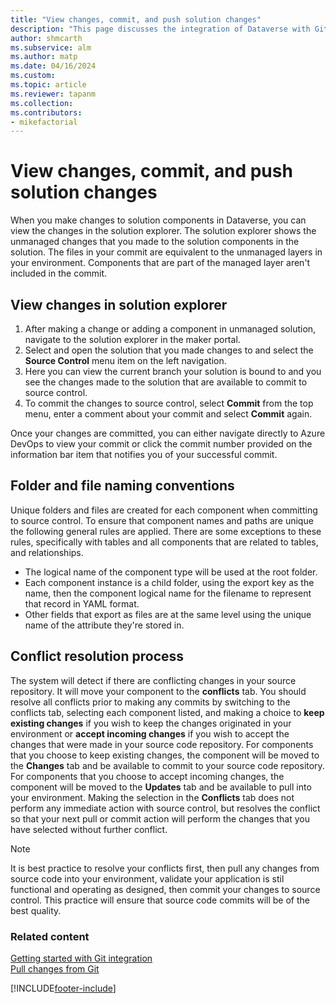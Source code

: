 ```yaml
---
title: "View changes, commit, and push solution changes"
description: "This page discusses the integration of Dataverse with Git, focusing on viewing changes, committing and pushing changes to the repository."
author: shmcarth
ms.subservice: alm
ms.author: matp
ms.date: 04/16/2024
ms.custom: 
ms.topic: article
ms.reviewer: tapanm
ms.collection: 
ms.contributors:
- mikefactorial
---
```


# View changes, commit, and push solution changes

When you make changes to solution components in Dataverse, you can view the changes in the solution explorer. The solution explorer shows the unmanaged changes that you made to the solution components in the solution.  The files in your commit are equivalent to the unmanaged layers in your environment. Components that are part of the managed layer aren't included in the commit.

## View changes in solution explorer

1. After making a change or adding a component in unmanaged solution, navigate to the solution explorer in the maker portal.
1. Select and open the solution that you  made changes to and select the **Source Control** menu item on the left navigation.
1. Here you can view the current branch your solution is bound to and you see the changes made to the solution that are available to commit to source control.
1. To commit the changes to source control, select **Commit** from the top menu, enter a comment about your commit and select **Commit** again.

Once your changes are committed, you can either navigate directly to Azure DevOps to view your commit or click the commit number provided on the information bar item that notifies you of your successful commit.

## Folder and file naming conventions

Unique folders and files are created for each component when committing to source control. To ensure that component names and paths are unique the following general rules are applied. There are some exceptions to these rules, specifically with tables and all components that are related to tables, and relationships.

- The logical name of the component type will be used at the root folder.
- Each component instance is a child folder, using the export key as the name, then the component logical name for the filename to represent that record in YAML format.
- Other fields that export as files are at the same level using the unique name of the attribute they're stored in.

## Conflict resolution process

The system will detect if there are conflicting changes in your source repository.  It will move your component to the **conflicts** tab.  You should resolve all conflicts prior to making any commits by switching to the conflicts tab, selecting each component listed, and making a choice to **keep existing changes** if you wish to keep the changes originated in your environment or **accept incoming changes** if you wish to accept the changes that were made in your source code repository.  For components that you choose to keep existing changes, the component will be moved to the **Changes** tab and be available to commit to your source code repository.  For components that you choose to accept incoming changes, the component will be moved to the **Updates** tab and be available to pull into your environment.  Making the selection in the **Conflicts** tab does not perform any immediate action with source control, but resolves the conflict so that your next pull or commit action will perform the changes that you have selected without further conflict.

>[!NOTE]
>It is best practice to resolve your conflicts first, then pull any changes from source code into your environment, validate your application is stil functional and operating as designed, then commit your changes to source control.  This practice will ensure that source code commits will be of the best quality.

### Related content

[Getting started with Git integration](/power-platform/alm/git-integration/connecting-to-git)  
[Pull changes from Git](/power-platform/alm/git-integration/pull-changes-from-git)  

[!INCLUDE[footer-include](../../includes/footer-banner.md)]

